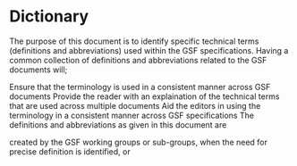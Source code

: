 # Dictionary

The purpose of this document is to identify specific technical terms (definitions and abbreviations) used within the GSF specifications. Having a common collection of definitions and abbreviations related to the GSF documents will;

Ensure that the terminology is used in a consistent manner across GSF documents
Provide the reader with an explaination of the technical terms that are used across multiple documents
Aid the editors in using the terminology in a consistent manner across GSF specifications
The definitions and abbreviations as given in this document are

created by the GSF working groups or sub-groups, when the need for precise definition is identified, or

